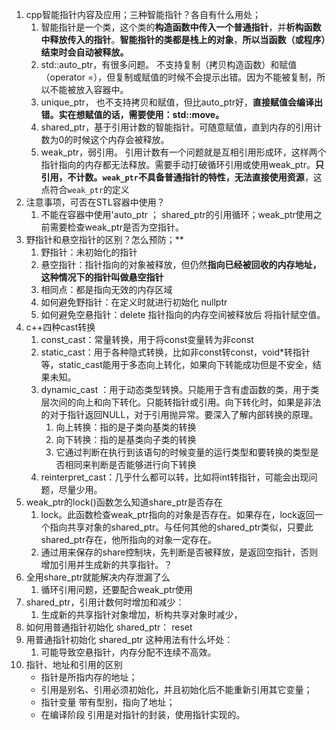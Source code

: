 1. cpp智能指针内容及应用；三种智能指针？各自有什么用处；
   1. 智能指针是一个类，这个类的**构造函数中传入一个普通指针**，并**析构函数中释放传入的指针**。**智能指针的类都是栈上的对象**，**所以当函数（或程序）结束时会自动被释放。**
   1. std::auto_ptr，有很多问题。 不支持复制（拷贝构造函数）和赋值（operator =），但复制或赋值的时候不会提示出错。因为不能被复制，所以不能被放入容器中。
   1. unique_ptr， 也不支持拷贝和赋值，但比auto_ptr好，**直接赋值会编译出错。实在想赋值的话，需要使用：std::move。**
   1. shared_ptr，基于引用计数的智能指针。可随意赋值，直到内存的引用计数为0的时候这个内存会被释放。
   1. weak_ptr，弱引用。 引用计数有一个问题就是互相引用形成环，这样两个指针指向的内存都无法释放。需要手动打破循环引用或使用weak_ptr。**只引用，不计数。`weak_ptr`不具备普通指针的特性，无法直接使用资源**，这点符合`weak_ptr`的定义
1. 注意事项，可否在STL容器中使用？ 
   1. 不能在容器中使用'auto_ptr ； shared_ptr的引用循环；weak_ptr使用之前需要检查weak_ptr是否为空指针。
1. 野指针和悬空指针的区别？怎么预防；**
   1. 野指针：未初始化的指针
   1. 悬空指针：指针指向的对象被释放，但仍然**指向已经被回收的内存地址，这种情况下的指针叫做悬空指针**
   1. 相同点：都是指向无效的内存区域
   1. 如何避免野指针：在定义时就进行初始化 nullptr
   1. 如何避免空悬指针：delete 指针指向的内存空间被释放后 将指针赋空值。
1. c++四种cast转换
   1. const_cast：常量转换，用于将const变量转为非const
   1. static_cast：用于各种隐式转换，比如非const转const，void*转指针等，static_cast能用于多态向上转化，如果向下转能成功但是不安全，结果未知。
   1. dynamic_cast ：用于动态类型转换。只能用于含有虚函数的类，用于类层次间的向上和向下转化。只能转指针或引用。向下转化时，如果是非法的对于指针返回NULL，对于引用抛异常。要深入了解内部转换的原理。
      1. 向上转换：指的是子类向基类的转换
      1. 向下转换：指的是基类向子类的转换
      1. 它通过判断在执行到该语句的时候变量的运行类型和要转换的类型是否相同来判断是否能够进行向下转换
   1. reinterpret_cast：几乎什么都可以转，比如将int转指针，可能会出现问题，尽量少用。
1. weak_ptr的lock()函数怎么知道share_ptr是否存在
   1. lock。此函数检查weak_ptr指向的对象是否存在。如果存在，lock返回一个指向共享对象的shared_ptr。与任何其他的shared_ptr类似，只要此shared_ptr存在，他所指向的对象一定存在。
   1. 通过用来保存的share控制块，先判断是否被释放，是返回空指针，否则增加引用并生成新的共享指针。？
1. 全用share_ptr就能解决内存泄漏了么
   1. 循环引用问题，还要配合weak_ptr使用
1. shared_ptr，引用计数何时增加和减少： 
   1. 生成新的共享指针对象增加，析构共享对象时减少，
1. 如何用普通指针初始化 shared_ptr： reset
1. 用普通指针初始化 shared_ptr 这种用法有什么坏处： 
   1. 可能导致空悬指针，内存分配不连续不高效。
1. 指针、地址和引用的区别
   - 指针是所指内存的地址；
   - 引用是别名、引用必须初始化，并且初始化后不能重新引用其它变量；
   - 指针变量 带有型别，指向了地址；
   - 在编译阶段 引用是对指针的封装，使用指针实现的。